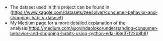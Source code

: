 * The dataset used in this project can be found in (https://www.kaggle.com/datasets/zeesolver/consumer-behavior-and-shopping-habits-dataset)
* My Medium page for a more detailed explanation of the analysis(https://medium.com/@oyindaoloko/understanding-consumer-behavior-and-shopping-habits-using-python-eda-88e37f22b8b8)

